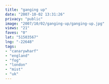 ```yaml
---
title: "ganging up"
date: "2007-10-02 13:31:26"
privacy: "public"
image: "2007/10/02/ganging-up/ganging-up.jpg"
views: "21"
faves: "0"
lat: "51503567"
lng: "-22648"
tags:
- "canarywharf"
- "england"
- "fog"
- "london"
- "mist"
- "uk"
---
```


